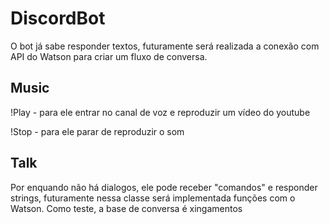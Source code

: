 # DiscordBot
O bot já sabe responder textos, futuramente será realizada a conexão com API do Watson para criar um fluxo de conversa.

## Music
!Play <url> - para ele entrar no canal de voz e reproduzir um vídeo do youtube

!Stop - para ele parar de reproduzir o som

## Talk
Por enquando não há dialogos, ele pode receber "comandos" e responder strings, futuramente nessa classe será implementada funções com o Watson.
Como teste, a base de conversa é xingamentos
